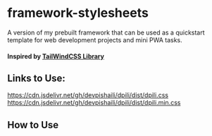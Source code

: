 # framework-stylesheets
<p>
  A version of my prebuilt framework that can be used as a quickstart template for web development projects and mini PWA tasks.
</p>
<h4> Inspired by
  <a href="https://tailwindcss.com/" target="_blank">TailWindCSS Library</a>
</h4>


## Links to Use:
https://cdn.jsdelivr.net/gh/devpishaili/dpili/dist/dpili.css
https://cdn.jsdelivr.net/gh/devpishaili/dpili/dist/dpili.min.css

## How to Use

